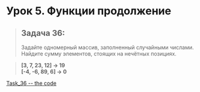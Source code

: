 # Урок 5. Функции продолжение
>## Задача 36:  
>Задайте одномерный массив, заполненный случайными числами. Найдите сумму элементов, стоящих на нечётных позициях.

>**[3, 7, 23, 12] -> 19  
[-4, -6, 89, 6] -> 0**  

[Task_36 -- the code](Program.cs)